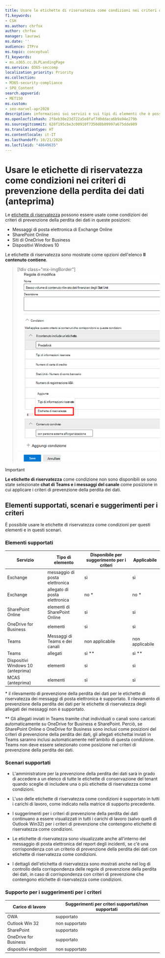 ```yaml
---
title: Usare le etichette di riservatezza come condizioni nei criteri di prevenzione della perdita dei dati (anteprima)
f1.keywords:
- CSH
ms.author: chrfox
author: chrfox
manager: laurawi
ms.date: ''
audience: ITPro
ms.topic: conceptual
f1_keywords:
- ms.o365.cc.DLPLandingPage
ms.service: O365-seccomp
localization_priority: Priority
ms.collection:
- M365-security-compliance
- SPO_Content
search.appverid:
- MET150
ms.custom:
- seo-marvel-apr2020
description: informazioni sui servizi e sui tipi di elementi che è possibile usare per le etichette di sensibilità come condizioni dei criteri di prevenzione della perdita dei dati
ms.openlocfilehash: 2f8eb30e23d722a5e8faf7d0ddaca6b9a94e279b
ms.sourcegitcommit: 628f195cbe3c00910f7350d8b09997a675dde989
ms.translationtype: HT
ms.contentlocale: it-IT
ms.lasthandoff: 10/21/2020
ms.locfileid: "48649635"
---
```

# <a name="use-sensitivity-labels-as-conditions-in-dlp-policies-preview"></a>Usare le etichette di riservatezza come condizioni nei criteri di prevenzione della perdita dei dati (anteprima)

Le [etichette di riservatezza](sensitivity-labels.md) possono essere usate come condizioni dei criteri di prevenzione della perdita dei dati in queste posizioni:

- Messaggi di posta elettronica di Exchange Online
- SharePoint Online
- Siti di OneDrive for Business
- Dispositivi Windows 10

Le etichette di riservatezza sono mostrate come opzioni dell'elenco **Il contenuto contiene**.

> [!div class="mx-imgBorder"]
> ![etichetta di riservatezza come condizione](../media/dlp-sensitivity-label-as-a-condition.png)

> [!IMPORTANT]
> **Le etichette di riservatezza** come condizione non sono disponibili se sono state selezionate **chat di Teams e i messaggi del canale** come posizione in cui applicare i criteri di prevenzione della perdita dei dati.


## <a name="supported-items-scenarios-and-policy-tips"></a>Elementi supportati, scenari e suggerimenti per i criteri

È possibile usare le etichette di riservatezza come condizioni per questi elementi e in questi scenari.

### <a name="supported-items"></a>Elementi supportati

|Servizio  |Tipo di elemento  |Disponibile per suggerimento per i criteri  |Applicabile  |
|---------|---------|---------|---------|
|Exchange    |messaggio di posta elettronica         |sì         |sì         |
|Exchange    |allegato di posta elettronica         |no *         |no *         |
|SharePoint Online     |elementi di SharePoint Online         |sì         |sì         |
|OneDrive for Business     |elementi         |sì         |sì         |
|Teams     |Messaggi di Teams e dei canali         |non applicabile         |non applicabile         |
|Teams     |allegati         |sì **         |sì **         |
|Dispositivi Windows 10 (anteprima)     |elementi         |sì         |sì         |
|MCAS (anteprima) |elementi         |sì         |sì         |

\* il rilevamento di prevenzione della perdita dei dati per le etichette di riservatezza dei messaggi di posta elettronica è supportato. Il rilevamento di prevenzione della perdita dei dati per le etichette di riservatezza degli allegati dei messaggi non è supportato.

\** Gli allegati inviati in Teams tramite chat individuali o canali sono caricati automaticamente su OneDrive for Business e SharePoint. Perciò, se SharePoint Online o OneDrive for Business sono inclusi come posizioni del criteri di prevenzione della perdita dei dati, gli allegati etichettai inviati in Teams saranno inclusi automaticamente nell'ambito di questa condizione. Teams non deve essere selezionato come posizione nel criteri di prevenzione della perdita dei dati.

### <a name="supported-scenarios"></a>Scenari supportati

- L'amministratore per la prevenzione della perdita dei dati sarà in grado di accedere a un elenco di tutte le etichette di conservazione del tenant quando sceglie di includere una o più etichette di riservatezza come condizioni.

- L'uso delle etichette di riservatezza come condizioni è supportato in tutti i carichi di lavoro, come indicato nella matrice di supporto precedente.

- I suggerimenti per i criteri di prevenzione della perdita dei dati continuano a essere visualizzati in tutti i carichi di lavoro (salvo quelli di Outlook Win32) per i criteri di prevenzione che contengono etichette di riservatezza come condizioni.

- Le etichette di riservatezza sono visualizzate anche all'interno del messaggio di posta elettronica del report degli incidenti, se c'è una corrispondenza con un criterio di prevenzione della perdita dei dati con etichette di riservatezza come condizioni. 

- I dettagli dell'etichetta di riservatezza sono mostrati anche nel log di controllo della corrispondenza delle regole di prevenzione della perdita dei dati, in caso di corrispondenza con criteri di prevenzione che contengono etichette di riservatezza come condizioni.


### <a name="support-policy-tips"></a>Supporto per i suggerimenti per i criteri


|Carico di lavoro  |Suggerimenti per criteri supportati/non supportati  |
|---------|---------|
|OWA |    supportato     |
|Outlook Win 32    |  non supportato       |
|SharePoint   |   supportato      |
|OneDrive for Business    |    supportato     |
|dispositivi endpoint   |  non supportato       |
